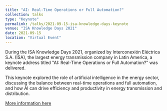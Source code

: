 ```yaml
---
title: "AI: Real-Time Operations or Full Automation?"
collection: talks
type: "Keynote"
permalink: /talks/2021-09-15-isa-knowledge-days-keynote
venue: "ISA Knowledge Days 2021"
date: 2021-09-15
location: "Virtual Event"
---
```

During the ISA Knowledge Days 2021, organized by Interconexión Eléctrica S.A. (ISA), the largest energy transmission company in Latin America, a keynote address titled "AI: Real-Time Operations or Full Automation?" was delivered. 

This keynote explored the role of artificial intelligence in the energy sector, discussing the balance between real-time operations and full automation, and how AI can drive efficiency and productivity in energy transmission and distribution.

[More information here](https://www.isa.co/es/sala-de-prensa/eventos)